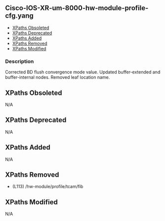 ## Cisco-IOS-XR-um-8000-hw-module-profile-cfg.yang

- [XPaths Obsoleted](#xpaths-obsoleted)
- [XPaths Deprecated](#xpaths-deprecated)
- [XPaths Added](#xpaths-added)
- [XPaths Removed](#xpaths-removed)
- [XPaths Modified](#xpaths-modified)

### Description

Corrected BD flush convergence mode value. Updated buffer-extended and buffer-internal nodes. Removed leaf location name.

## XPaths Obsoleted

N/A

## XPaths Deprecated

N/A

## XPaths Added

N/A

## XPaths Removed

- (L113)	/hw-module/profile/tcam/fib

## XPaths Modified

N/A

